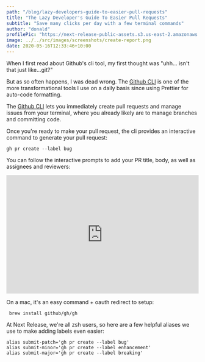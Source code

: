 ```yaml
---
path: "/blog/lazy-developers-guide-to-easier-pull-requests"
title: "The Lazy Developer's Guide To Easier Pull Requests"
subtitle: "Save many clicks per day with a few terminal commands"
author: "donald"
profilePic: "https://next-release-public-assets.s3.us-east-2.amazonaws.com/donald_profile_pic.jpeg"
image: ../../src/images/screenshots/create-report.png
date: 2020-05-16T12:33:46+10:00
---
```


When I first read about Github's cli tool, my first thought was "uhh... isn't that just like...git?"

But as so often happens, I was dead wrong. The [Github CLI](https://cli.github.com/) is one of the more
transformational tools I use on a daily basis since using Prettier for auto-code formatting.

The [Github CLI](https://cli.github.com/) lets you immediately create pull requests and manage issues from your
terminal, where you already likely are to manage branches and committing code.

Once you're ready to make your pull request, the cli provides an interactive command to generate your pull request:

```
gh pr create --label bug
```

You can follow the interactive prompts to add your PR title, body, as well as assignees and reviewers:

<div style="position: relative; padding-bottom: 61.649484536082475%; height: 0;"><iframe src="https://www.loom.com/embed/f18f5332083042a0872ebc9e21e6fec6" frameborder="0" webkitallowfullscreen mozallowfullscreen allowfullscreen style="position: absolute; top: 0; left: 0; width: 100%; height: 100%;"></iframe></div>

On a mac, it's an easy command + oauth redirect to setup:

```
 brew install github/gh/gh
```

At Next Release, we're all zsh users, so here are a few helpful aliases we use to make adding labels even easier:

```
alias submit-patch='gh pr create --label bug'
alias submit-minor='gh pr create --label enhancement'
alias submit-major='gh pr create --label breaking'
```
